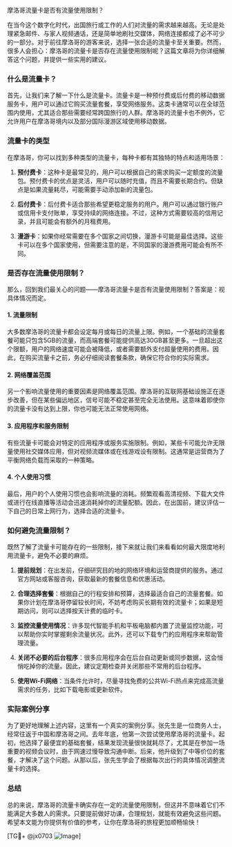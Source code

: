 摩洛哥流量卡是否有流量使用限制？

在当今这个数字化时代，出国旅行或工作的人们对流量的需求越来越高。无论是处理紧急邮件、与家人视频通话，还是简单地刷社交媒体，网络连接都成了必不可少的一部分。对于前往摩洛哥的游客来说，选择一张合适的流量卡至关重要。然而，很多人会担心：摩洛哥的流量卡是否存在流量使用限制呢？这篇文章将为你详细解答这个问题，并提供一些实用的建议。

### 什么是流量卡？

首先，让我们来了解一下什么是流量卡。流量卡是一种预付费或后付费的移动数据服务卡，用户可以通过它购买流量套餐，享受网络服务。这类卡通常可以在全球范围内使用，尤其适合那些需要经常跨国旅行的人群。摩洛哥的流量卡也不例外，它允许用户在摩洛哥境内以及部分国际漫游区域使用移动数据。

### 流量卡的类型

在摩洛哥，你可以找到多种类型的流量卡，每种卡都有其独特的特点和适用场景：

1. **预付费卡**：这种卡是最常见的，用户可以根据自己的需求购买一定额度的流量包。预付费卡的优点是灵活，用户可以随时充值，而且不需要长期合约。但缺点是如果流量耗尽，可能需要手动添加新的流量包。

2. **后付费卡**：后付费卡适合那些希望更稳定服务的用户。用户可以通过银行账户或信用卡支付账单，享受持续的网络连接。不过，这种方式需要较高的信用记录，并且可能会有额外的月租费用。

3. **漫游卡**：如果你经常需要在多个国家之间切换，漫游卡可能是最佳选择。这些卡可以在多个国家使用，但需要注意的是，不同国家的漫游费用可能会有所不同。

### 是否存在流量使用限制？

那么，回到我们最关心的问题——摩洛哥流量卡是否有流量使用限制？答案是：视具体情况而定。

#### 1. 流量限制

大多数摩洛哥的流量卡都会设定每月或每日的流量上限。例如，一个基础的流量套餐可能只包含5GB的流量，而高端套餐可能提供高达30GB甚至更多。一旦超出这个限额，用户的网络速度可能会被降低，或者需要额外支付超量使用的费用。因此，在购买流量卡之前，务必仔细阅读套餐条款，确保它符合你的实际需求。

#### 2. 网络覆盖范围

另一个影响流量使用的重要因素是网络覆盖范围。摩洛哥的互联网基础设施正在逐步改善，但在某些偏远地区，信号可能不稳定甚至完全无法使用。这意味着即使你的流量卡没有达到上限，你也可能无法正常使用网络。

#### 3. 应用程序和服务限制

有些流量卡可能会对特定的应用程序或服务实施限制。例如，某些卡可能允许无限量使用社交媒体应用，但对视频流媒体或在线游戏设有限制。这通常是运营商为了平衡网络负载而采取的一种策略。

#### 4. 个人使用习惯

最后，用户的个人使用习惯也会影响流量的消耗。频繁观看高清视频、下载大文件或进行在线直播等活动会迅速消耗掉你的流量配额。因此，在出国前，建议评估一下自己的日常上网行为，选择合适的流量卡。

### 如何避免流量限制？

既然了解了流量卡可能存在的一些限制，接下来就让我们来看看如何最大限度地利用流量卡，避免不必要的麻烦。

1. **提前规划**：在出发前，仔细研究目的地的网络环境和运营商提供的服务。通过官方网站或客服咨询，获取最新的套餐信息和优惠活动。

2. **合理选择套餐**：根据自己的行程安排和预算，选择最适合自己的流量套餐。如果你计划在摩洛哥停留较长时间，不妨考虑购买长期有效的流量卡；如果是短期访问，则可以选择按天计费的临时卡。

3. **监控流量使用情况**：许多现代智能手机和平板电脑都内置了流量监控功能，可以帮助你实时掌握剩余流量状况。此外，还可以下载专门的应用程序来帮助管理流量。

4. **关闭不必要的后台程序**：很多应用程序会在后台自动更新或同步数据，这会悄悄吃掉你的流量。因此，建议定期检查并关闭那些不常用的后台程序。

5. **使用Wi-Fi网络**：当条件允许时，尽量寻找免费的公共Wi-Fi热点来完成高流量需求的任务，比如下载电影或更新软件。

### 实际案例分享

为了更好地理解上述内容，这里有一个真实的案例分享。张先生是一位商务人士，经常往返于中国和摩洛哥之间。去年年底，他第一次尝试使用摩洛哥的流量卡。起初，他选择了最便宜的基础套餐，结果发现流量很快就耗尽了，尤其是在参加一场重要的视频会议时，由于网速过慢导致沟通中断。后来，他升级到了中等价位的套餐，才解决了这个问题。从那以后，张先生学会了根据每次出行的具体情况调整流量卡的选择。

### 总结

总的来说，摩洛哥的流量卡确实存在一定的流量使用限制，但这并不意味着它们不能满足大多数人的需求。只要提前做好功课，合理规划，就能有效避免这些问题。希望本文能为你提供有价值的参考，让你在摩洛哥的旅程更加顺畅愉快！

[TG💪+ @jx0703 ![Image](https://github.com/user-attachments/assets/dbca1d08-cadb-493c-b0ec-ad6f7a83f270)]